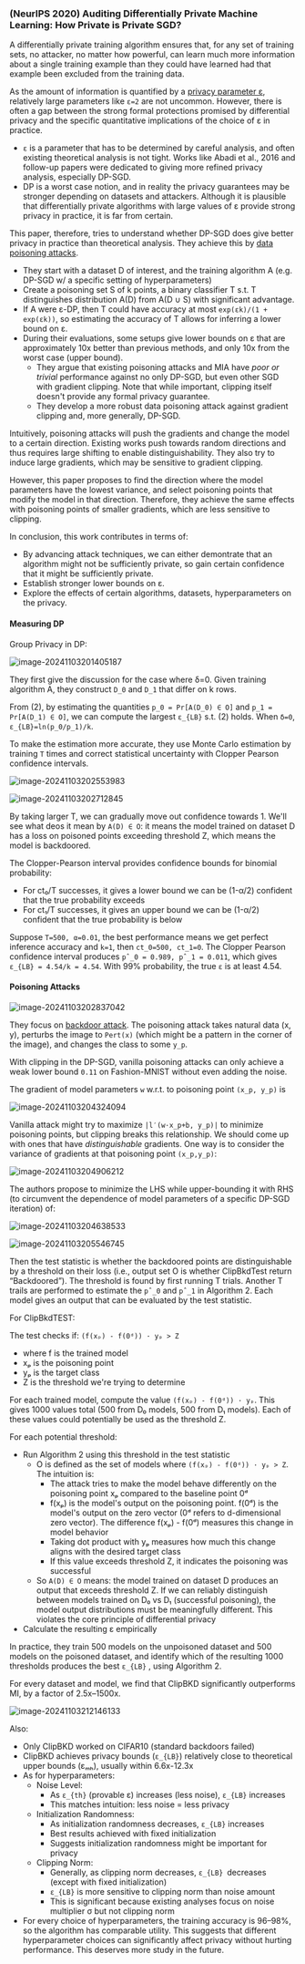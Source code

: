 ### (NeurlPS 2020) Auditing Differentially Private Machine Learning:  How Private is Private SGD?

A differentially private training algorithm ensures that, for any set of training sets, no attacker, no matter how powerful, can learn much more information about a single training example than they could have learned had that example been excluded from the training data.

As the amount of information is quantified by a <u>privacy parameter ε</u>, relatively large parameters like `ε=2` are not uncommon. However, there is often a gap between the strong formal protections promised by differential privacy and the specific quantitative implications of the choice of ε in practice.

- `ε` is a parameter that has to be determined by careful analysis, and often existing theoretical analysis is not tight. Works like Abadi et al., 2016 and follow-up papers were dedicated to giving more refined privacy analysis, especially DP-SGD.
- DP is a worst case notion, and in reality the privacy guarantees may be stronger depending on datasets and attackers. Although it is plausible that differentially private algorithms with large values of ε provide strong privacy in practice, it is far from certain.

This paper, therefore, tries to understand whether DP-SGD does give better privacy in practice than theoretical analysis. They achieve this by <u>data poisoning attacks</u>.

- They start with a dataset D of interest, and the training algorithm A (e.g. DP-SGD w/ a specific setting of hyperparameters)
- Create a poisoning set S of k points, a binary classifier T s.t. T distinguishes distribution A(D) from A(D ∪ S) with significant advantage.
- If A were ε-DP, then T could have accuracy at most `exp(εk)/(1 + exp(εk))`, so estimating the accuracy of T allows for inferring a lower bound on ε.
- During their evaluations, some setups give lower bounds on ε that are approximately 10x better than previous methods, and only 10x from the worst case (upper bound).
  - They argue that existing poisoning attacks and MIA have *poor or trivial* performance against no only DP-SGD, but even other SGD with gradient clipping. Note that while important, clipping itself doesn't provide any formal privacy guarantee.
  - They develop a more robust data poisoning attack against gradient clipping and, more generally, DP-SGD.

Intuitively, poisoning attacks will push the gradients and change the model to a certain direction. Existing works push towards random directions and thus requires large shifting to enable distinguishability. They also try to induce large gradients, which may be sensitive to gradient clipping.

However, this paper proposes to find the direction where the model parameters have the lowest variance, and select poisoning points that modify the model in that direction. Therefore, they achieve the same effects with poisoning points of smaller gradients, which are less sensitive to clipping.

In conclusion, this work contributes in terms of:

- By advancing attack techniques, we can either demontrate that an algorithm might not be sufficiently private, so gain certain confidence that it might be sufficiently private.
- Establish stronger lower bounds on ε.
- Explore the effects of certain algorithms, datasets, hyperparameters on the privacy.

#### Measuring DP

Group Privacy in DP:

![image-20241103201405187](./assets/image-20241103201405187.png)

They first give the discussion for the case where δ=0. Given training algorithm A, they construct `D_0` and `D_1` that differ on k rows. 

From (2), by estimating the quantities `p_0 = Pr[A(D_0) ∈ O]` and `p_1 = Pr[A(D_1) ∈ O]`, we can compute the largest `ε_{LB}` s.t. (2) holds. When `δ=0`, `ε_{LB}=ln(p_0/p_1)/k`.

To make the estimation more accurate, they use Monte Carlo estimation by training `T` times and correct statistical uncertainty with Clopper Pearson confidence intervals.

![image-20241103202553983](./assets/image-20241103202553983.png)

![image-20241103202712845](./assets/image-20241103202712845.png)

By taking larger T, we can gradually move out confidence towards 1. We'll see what deos it mean by `A(D) ∈ O`: it means the model trained on dataset D has a loss on poisoned points exceeding threshold Z, which means the model is backdoored.

The Clopper-Pearson interval provides confidence bounds for binomial probability:

- For ct₀/T successes, it gives a lower bound we can be (1-α/2) confident that the true probability exceeds
- For ct₁/T successes, it gives an upper bound we can be (1-α/2) confident that the true probability is below

Suppose `T=500, α=0.01`, the best performance means we get perfect inference accuracy and `k=1`, then `ct_0=500, ct_1=0`. The Clopper Pearson confidence interval produces `pˆ_0 = 0.989, pˆ_1 = 0.011`, which gives `ε_{LB} = 4.54/k = 4.54`. With 99% probability, the true `ε` is at least 4.54.

#### Poisoning Attacks

![image-20241103202837042](./assets/image-20241103202837042.png)

They focus on <u>backdoor attack</u>. The poisoning attack takes natural data (x, y), perturbs the image to `Pert(x)` (which might be a pattern in the corner of the image), and changes the class to some `y_p`.

With clipping in the DP-SGD, vanilla poisoning attacks can only achieve a weak lower bound `0.11` on Fashion-MNIST without even adding the noise.

The gradient of model parameters `w` w.r.t. to poisoning point `(x_p, y_p)` is

![image-20241103204324094](./assets/image-20241103204324094.png)

Vanilla attack might try to maximize `|l′(w·x_p+b, y_p)|` to minimize poisoning points, but clipping breaks this relationship. We should come up with ones that have *distinguishable* gradients. One way is to consider the variance of gradients at that poisoning point `(x_p,y_p)`:

![image-20241103204906212](./assets/image-20241103204906212.png)

The authors propose to minimize the LHS while upper-bounding it with RHS (to circumvent the dependence of model parameters of a specific DP-SGD iteration) of:

![image-20241103204638533](./assets/image-20241103204638533.png)

![image-20241103205546745](./assets/image-20241103205546745.png)

Then the test statistic is whether the backdoored points are distinguishable by a threshold on their loss (i.e., output set O is whether ClipBkdTest return “Backdoored”). The threshold is found by first running T trials. Another T trails are performed to estimate the `pˆ_0` and `pˆ_1` in Algorithm 2. Each model gives an output that can be evaluated by the test statistic.

For ClipBkdTEST:

The test checks if: `(f(xₚ) - f(0ᵈ)) · yₚ > Z`

- where f is the trained model
- xₚ is the poisoning point
- yₚ is the target class
- Z is the threshold we're trying to determine

For each trained model, compute the value `(f(xₚ) - f(0ᵈ)) · yₚ`. This gives 1000 values total (500 from D₀ models, 500 from D₁ models). Each of these values could potentially be used as the threshold Z.

For each potential threshold:

- Run Algorithm 2 using this threshold in the test statistic
  - O is defined as the set of models where `(f(xₚ) - f(0ᵈ)) · yₚ > Z`. The intuition is:
    - The attack tries to make the model behave differently on the poisoning point xₚ compared to the baseline point 0ᵈ
    - f(xₚ) is the model's output on the poisoning point. f(0ᵈ) is the model's output on the zero vector (0ᵈ refers to d-dimensional zero vector). The difference f(xₚ) - f(0ᵈ) measures this change in model behavior
    - Taking dot product with yₚ measures how much this change aligns with the desired target class
    - If this value exceeds threshold Z, it indicates the poisoning was successful
  - So `A(D) ∈ O` means: the model trained on dataset D produces an output that exceeds threshold Z. If we can reliably distinguish between models trained on D₀ vs D₁ (successful poisoning), the model output distributions must be meaningfully different. This violates the core principle of differential privacy
- Calculate the resulting ε empirically

In practice, they train 500 models on the unpoisoned dataset and 500 models on the poisoned dataset, and identify which of the resulting 1000 thresholds produces the best `ε_{LB}` , using Algorithm 2.

For every dataset and model, we find that ClipBKD significantly outperforms MI, by a factor of 2.5x–1500x.

![image-20241103212146133](./assets/image-20241103212146133.png)

Also:

- Only ClipBKD worked on CIFAR10 (standard backdoors failed)
- ClipBKD achieves privacy bounds (`ε_{LB}`) relatively close to theoretical upper bounds (εₘₕ), usually within 6.6x-12.3x
- As for hyperparameters:
  - Noise Level:
    - As `ε_{th}` (provable ε) increases (less noise), `ε_{LB}` increases
    - This matches intuition: less noise = less privacy
  - Initialization Randomness:
    - As initialization randomness decreases, `ε_{LB}` increases
    - Best results achieved with fixed initialization
    - Suggests initialization randomness might be important for privacy
  - Clipping Norm:
    - Generally, as clipping norm decreases, `ε_{LB} `decreases (except with fixed initialization)
    - `ε_{LB}`  is more sensitive to clipping norm than noise amount
    - This is significant because existing analyses focus on noise multiplier σ but not clipping norm
- For every choice of hyperparameters, the training accuracy is 96–98%, so the algorithm has comparable utility. This suggests that different hyperparameter choices can significantly affect privacy without hurting performance. This deserves more study in the future.